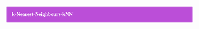 #### <div style="text-align: left; background-color: #BB4ED8 ; font-family: Trebuchet MS; color: white; padding: 15px; line-height:1;border-radius:1px; margin-bottom: 0em; text-align: font-size: 25px">k-Nearest-Neighbours-kNN</div>
